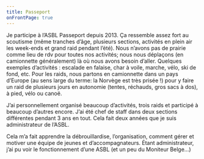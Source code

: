 ```yaml
---
title: Passeport
onFrontPage: true
---
```


Je participe à l’ASBL Passeport depuis 2013. Ça ressemble assez fort au scoutisme (même tranches d’âge, plusieurs sections, activités en plein air les week-ends et grand raid pendant l’été). Nous n’avons pas de prairie comme lieu de rdv pour toutes nos activités; nous nous déplaçons (en camionnette généralement) là où nous avons besoin d’aller. Quelques exemples d’activités : escalade en falaise, char à voile, marche, vélo, ski de fond, etc.
Pour les raids, nous partons en camionnette dans un pays d’Europe (au sens large du terme: la Norvège est très prisée !) pour y faire un raid de plusieurs jours en autonomie (tentes, réchauds, gros sacs à dos), à pied, vélo ou canoë.

J’ai personnellement organisé beaucoup d’activités, trois raids et participé à beaucoup d’autres encore. J’ai été chef de staff dans deux sections différentes pendant 3 ans en tout. Cela fait deux années que je suis administrateur de l’ASBL.

Cela m’a fait apprendre la débrouillardise, l’organisation, comment gérer et motiver une équipe de jeunes et d’accompagnateurs. Étant administrateur, j’ai pu voir le fonctionnement d’une ASBL (et un peu du Moniteur Belge…)
